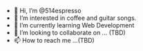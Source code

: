 - 👋 Hi, I’m @514espresso
- 👀 I’m interested in coffee and guitar songs. 
- 🌱 I’m currently learning Web Development
- 💞️ I’m looking to collaborate on ... (TBD)
- 📫 How to reach me ...(TBD)

<!---
514espresso/514espresso is a ✨ special ✨ repository because its `README.md` (this file) appears on your GitHub profile.
You can click the Preview link to take a look at your changes.
--->

